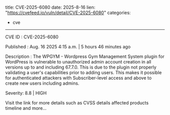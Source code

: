  
title: CVE-2025-6080
date: 2025-8-16
lien: "https://cvefeed.io/vuln/detail/CVE-2025-6080"
categories:
  - cve
---

CVE ID : CVE-2025-6080

Published :  Aug. 16
2025
4:15 a.m. | 5 hours
46 minutes ago

Description : The WPGYM - Wordpress Gym Management System plugin for WordPress is vulnerable to unauthorized admin account creation in all versions up to
and including
67.7.0. This is due to the plugin not properly validating a user's capabilities prior to adding users. This makes it possible for authenticated attackers
with Subscriber-level access and above
to create new users
including admins.

Severity: 8.8 | HIGH

Visit the link for more details
such as CVSS details
affected products
timeline
and more...
